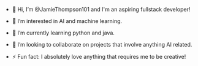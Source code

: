 - 👋 Hi, I’m @JamieThompson101 and I'm an aspiring fullstack developer!

- 👀 I’m interested in AI and machine learning.

- 🌱 I’m currently learning python and java.

- 💞️ I’m looking to collaborate on projects that involve anything AI related.

- ⚡ Fun fact: I absolutely love anything that requires me to be creative!

<!---
JamieThompson101/JamieThompson101 is a ✨ special ✨ repository because its `README.md` (this file) appears on your GitHub profile.
You can click the Preview link to take a look at your changes.
--->
